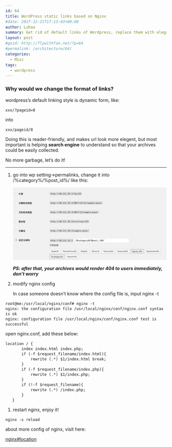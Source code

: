 ```yaml
---
id: 64
title: WordPress static links based on Nginx
#date: 2017-12-21T17:13:43+00:00
author: Luhao
summary: Get rid of default links of Wordpress, replace them with elegant and reader-friendly linking formats, based on Nginx.
layout: post
#guid: http://flywithfan.net/?p=64
#permalink: /architecture/64/
categories:
  - Misc
tags:
  - wordpress
---
```


### Why would we change the format of links?

wordpress&#8217;s default linking style is dynamic form, like:

<pre class="line-numbers prism-highlight" data-start="1"><code class="language-null">xxx/?pageid=8
</code></pre>

into

<pre class="line-numbers prism-highlight" data-start="1"><code class="language-null">xxx/pageid/8
</code></pre>

Doing this is reader-friendly, and makes url look more elegent, but most important is helping **search engine** to understand so that your archives could be easily collected.

No more garbage, let&#8217;s do it!

---

1. go into wp setting->permalinks, change it into /%category%/%post_id%/ like this:

   ![](/assets/img/uploads/2017/3D167A44-2EB9-4A59-A9DE-4067A6C1CE8F-1024x485.jpg)

   **_PS: after that, your archives would render 404 to users immediately, don&#8217;t worry_**</p>

2. modify nginx config

   In case someone doesn&#8217;t know where the config file is, input nginx -t</p>

<pre class="line-numbers prism-highlight" data-start="1"><code class="language-shell">root@me:/usr/local/nginx/conf# nginx -t
nginx: the configuration file /usr/local/nginx/conf/nginx.conf syntax is ok
nginx: configuration file /usr/local/nginx/conf/nginx.conf test is successful
</code></pre>

open nginx.conf, add these below:

<pre class="line-numbers prism-highlight" data-start="1"><code class="language-null">location / {  
       index index.html index.php;  
       if (-f $request_filename/index.html){  
           rewrite (.*) $1/index.html break;  
       }  
       if (-f $request_filename/index.php){  
           rewrite (.*) $1/index.php;  
       }  
       if (!-f $request_filename){  
           rewrite (.*) /index.php;  
       }  
   }  
</code></pre>

1. restart nginx, enjoy it!

<pre class="line-numbers prism-highlight" data-start="1"><code class="language-shell">nginx -s reload
</code></pre>

about more config of nginx, visit here:

[nginx#location](http://wiki.nginx.org/NginxHttpCoreModule#location)
